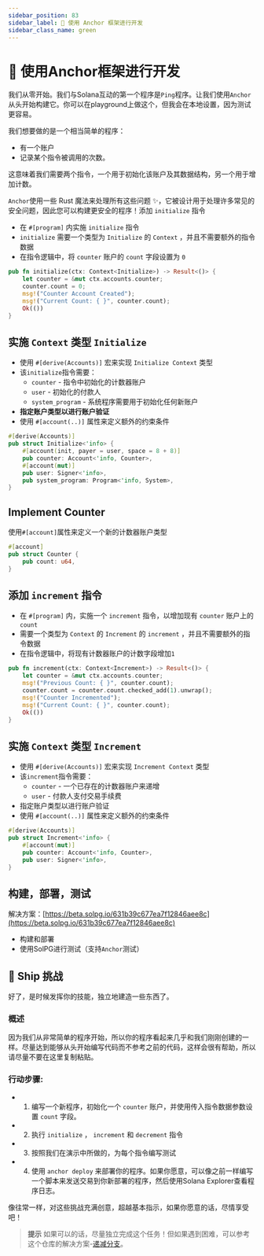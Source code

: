 ```yaml
---
sidebar_position: 83
sidebar_label: 🧱 使用 Anchor 框架进行开发
sidebar_class_name: green
---
```


# 🧱 使用Anchor框架进行开发

我们从零开始。我们与Solana互动的第一个程序是`Ping`程序。让我们使用`Anchor`从头开始构建它。你可以在playground上做这个，但我会在本地设置，因为测试更容易。

我们想要做的是一个相当简单的程序：

- 有一个账户
- 记录某个指令被调用的次数。

这意味着我们需要两个指令，一个用于初始化该账户及其数据结构，另一个用于增加计数。

`Anchor`使用一些 Rust 魔法来处理所有这些问题 ✨，它被设计用于处理许多常见的安全问题，因此您可以构建更安全的程序！添加 `initialize` 指令

- 在 `#[program]` 内实施 `initialize` 指令
- `initialize` 需要一个类型为 `Initialize` 的 `Context` ，并且不需要额外的指令数据
- 在指令逻辑中，将 `counter` 账户的 `count` 字段设置为 `0`

```rust
pub fn initialize(ctx: Context<Initialize>) -> Result<()> {
    let counter = &mut ctx.accounts.counter;
    counter.count = 0;
    msg!("Counter Account Created");
    msg!("Current Count: { }", counter.count);
    Ok(())
}
```

## 实施 `Context` 类型 `Initialize`

- 使用 `#[derive(Accounts)]` 宏来实现 `Initialize Context` 类型
- 该`initialize`指令需要：
    - `counter` - 指令中初始化的计数器账户
    - `user` - 初始化的付款人
    - `system_program` - 系统程序需要用于初始化任何新账户
- **指定账户类型以进行账户验证**
- 使用 `#[account(..)]` 属性来定义额外的约束条件

```rust
#[derive(Accounts)]
pub struct Initialize<'info> {
    #[account(init, payer = user, space = 8 + 8)]
    pub counter: Account<'info, Counter>,
    #[account(mut)]
    pub user: Signer<'info>,
    pub system_program: Program<'info, System>,
}
```

## Implement Counter

使用`#[account]`属性来定义一个新的计数器账户类型

```rust
#[account]
pub struct Counter {
    pub count: u64,
}
```

## 添加 `increment` 指令

- 在 `#[program]` 内，实施一个 `increment` 指令，以增加现有 `counter` 账户上的 `count`
- 需要一个类型为 `Context` 的 `Increment` 的 `increment` ，并且不需要额外的指令数据
- 在指令逻辑中，将现有计数器账户的计数字段增加`1`

```rust
pub fn increment(ctx: Context<Increment>) -> Result<()> {
    let counter = &mut ctx.accounts.counter;
    msg!("Previous Count: { }", counter.count);
    counter.count = counter.count.checked_add(1).unwrap();
    msg!("Counter Incremented");
    msg!("Current Count: { }", counter.count);
    Ok(())
}
```

## 实施 `Context` 类型 `Increment`

- 使用 `#[derive(Accounts)]` 宏来实现 `Increment Context` 类型
- 该`increment`指令需要：
    - `counter` - 一个已存在的计数器账户来递增
    - `user` - 付款人支付交易手续费
- 指定账户类型以进行账户验证
- 使用 `#[account(..)]` 属性来定义额外的约束条件

```rust
#[derive(Accounts)]
pub struct Increment<'info> {
    #[account(mut)]
    pub counter: Account<'info, Counter>,
    pub user: Signer<'info>,
}
```

## 构建，部署，测试

解决方案：[https://beta.solpg.io/631b39c677ea7f12846aee8c](https://beta.solpg.io/631b39c677ea7f12846aee8c)

- 构建和部署
- 使用SolPG进行测试（支持`Anchor`测试）

## 🚢  Ship 挑战

好了，是时候发挥你的技能，独立地建造一些东西了。

### 概述


因为我们从非常简单的程序开始，所以你的程序看起来几乎和我们刚刚创建的一样。尽量达到能够从头开始编写代码而不参考之前的代码，这样会很有帮助，所以请尽量不要在这里复制粘贴。

### 行动步骤:

- 1. 编写一个新程序，初始化一个 `counter` 账户，并使用传入指令数据参数设置 `count` 字段。
- 2. 执行 `initialize` ， `increment` 和 `decrement` 指令
- 3. 按照我们在演示中所做的，为每个指令编写测试
- 4. 使用 `anchor deploy` 来部署你的程序。如果你愿意，可以像之前一样编写一个脚本来发送交易到你新部署的程序，然后使用Solana Explorer查看程序日志。

像往常一样，对这些挑战充满创意，超越基本指示，如果你愿意的话，尽情享受吧！

> **提示**
> 如果可以的话，尽量独立完成这个任务！但如果遇到困难，可以参考这个仓库的解决方案-[递减分支](https://github.com/buildspace/anchor-counter-program/tree/solution-decrement?utm_source=buildspace.so&utm_medium=buildspace_project)。
